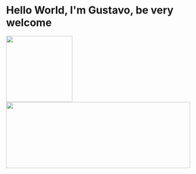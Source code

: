 # Hello World, I'm Gustavo, be very welcome

<table>
  <a href="https://github.com/leehxd">
  <img height="180em" src="https://github-readme-stats.vercel.app/api?username=gustavom0ri&show_icons=true&theme=tokyonight&include_all_commits=true&count_private=true"/>
  <img height="180em" width=500 src="https://github-readme-stats.vercel.app/api/top-langs/?username=gustavom0ri&layout=compact&langs_count=6&theme=tokyonight"/>

</table>


